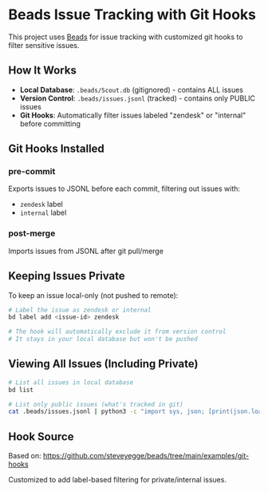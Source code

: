 # Beads Issue Tracking with Git Hooks

This project uses [Beads](https://github.com/steveyegge/beads) for issue tracking with customized git hooks to filter sensitive issues.

## How It Works

- **Local Database**: `.beads/Scout.db` (gitignored) - contains ALL issues
- **Version Control**: `.beads/issues.jsonl` (tracked) - contains only PUBLIC issues
- **Git Hooks**: Automatically filter issues labeled "zendesk" or "internal" before committing

## Git Hooks Installed

### pre-commit
Exports issues to JSONL before each commit, filtering out issues with:
- `zendesk` label
- `internal` label

### post-merge
Imports issues from JSONL after git pull/merge

## Keeping Issues Private

To keep an issue local-only (not pushed to remote):

```bash
# Label the issue as zendesk or internal
bd label add <issue-id> zendesk

# The hook will automatically exclude it from version control
# It stays in your local database but won't be pushed
```

## Viewing All Issues (Including Private)

```bash
# List all issues in local database
bd list

# List only public issues (what's tracked in git)
cat .beads/issues.jsonl | python3 -c "import sys, json; [print(json.loads(line)['id']) for line in sys.stdin]"
```

## Hook Source

Based on: https://github.com/steveyegge/beads/tree/main/examples/git-hooks

Customized to add label-based filtering for private/internal issues.
